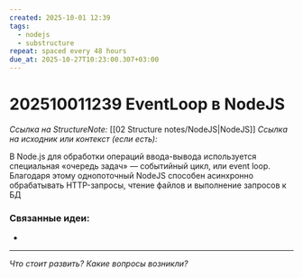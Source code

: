 ```yaml
---
created: 2025-10-01 12:39
tags:
  - nodejs
  - substructure
repeat: spaced every 48 hours
due_at: 2025-10-27T10:23:00.307+03:00
---
```

# 202510011239 EventLoop в NodeJS

*Ссылка на StructureNote:* [[02 Structure notes/NodeJS|NodeJS]]
*Ссылка на исходник или контекст (если есть):*

В Node.js для обработки операций ввода-вывода используется специальная «очередь задач» — событийный цикл, или event loop. Благодаря этому однопоточный NodeJS способен асинхронно обрабатывать HTTP-запросы, чтение файлов и выполнение запросов к БД

### Связанные идеи:

* 

---

*Что стоит развить? Какие вопросы возникли?*
